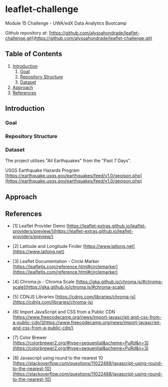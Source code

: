 # leaflet-challenge
Module 15 Challenge - UWA/edX Data Analytics Bootcamp

Github repository at: [https://github.com/alyssahondrade/leaflet-challenge.git](https://github.com/alyssahondrade/leaflet-challenge.git)


## Table of Contents
1. [Introduction]()
    1. [Goal]()
    2. [Repository Structure]()
    3. [Dataset]()
2. [Approach]()
3. [References]()


## Introduction

### Goal


### Repository Structure


### Dataset
The project utilises "All Earthquakes" from the "Past 7 Days".

USGS Earthquake Hazards Program [https://earthquake.usgs.gov/earthquakes/feed/v1.0/geojson.php](https://earthquake.usgs.gov/earthquakes/feed/v1.0/geojson.php)

## Approach


## References
- [1] Leaflet Provider Demo [https://leaflet-extras.github.io/leaflet-providers/preview/](https://leaflet-extras.github.io/leaflet-providers/preview/)

- [2] Latitude and Longitude Finder [https://www.latlong.net](https://www.latlong.net)

- [3] Leaflet Documentation - Circle Marker [https://leafletjs.com/reference.html#circlemarker](https://leafletjs.com/reference.html#circlemarker)

- [4] Chroma.js - Chroma Scale [https://gka.github.io/chroma.js/#chroma-scale](https://gka.github.io/chroma.js/#chroma-scale)

- [5] CDNJS Libraries [https://cdnjs.com/libraries/chroma-js](https://cdnjs.com/libraries/chroma-js)

- [6] Import JavaScript and CSS from a Public CDN [https://www.freecodecamp.org/news/import-javascript-and-css-from-a-public-cdn/](https://www.freecodecamp.org/news/import-javascript-and-css-from-a-public-cdn/)

- [7] Color Brewer [https://colorbrewer2.org/#type=sequential&scheme=PuRd&n=3](https://colorbrewer2.org/#type=sequential&scheme=PuRd&n=3)

- [8] Javascript using round to the nearest 10 [https://stackoverflow.com/questions/11022488/javascript-using-round-to-the-nearest-10](https://stackoverflow.com/questions/11022488/javascript-using-round-to-the-nearest-10)